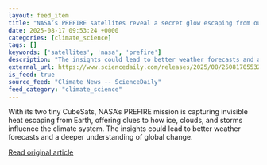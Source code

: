 ```yaml
---
layout: feed_item
title: "NASA’s PREFIRE satellites reveal a secret glow escaping from our planet"
date: 2025-08-17 09:53:24 +0000
categories: [climate_science]
tags: []
keywords: ['satellites', 'nasa', 'prefire']
description: "The insights could lead to better weather forecasts and a deeper understanding of global change"
external_url: https://www.sciencedaily.com/releases/2025/08/250817055324.htm
is_feed: true
source_feed: "Climate News -- ScienceDaily"
feed_category: "climate_science"
---
```


With its two tiny CubeSats, NASA’s PREFIRE mission is capturing invisible heat escaping from Earth, offering clues to how ice, clouds, and storms influence the climate system. The insights could lead to better weather forecasts and a deeper understanding of global change.

[Read original article](https://www.sciencedaily.com/releases/2025/08/250817055324.htm)
